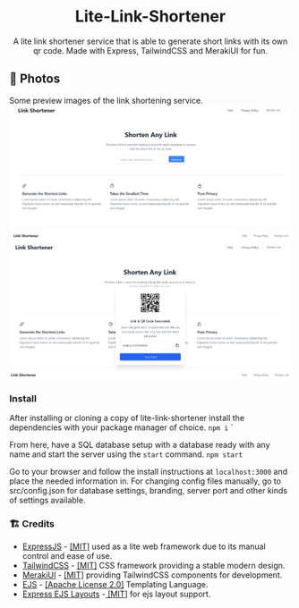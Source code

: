 <div align="center">
 
 
 
# Lite-Link-Shortener
A lite link shortener service that is able to generate short links with its own qr code. Made with Express, TailwindCSS and MerakiUI for fun. 
 
 
 
</div>

## 📸 Photos
Some preview images of the link shortening service.
![enter image description here](https://raw.githubusercontent.com/PressJump/lite-link-shortener/e1bdefe8997496817dec2dfb79c39562d6f7432d/src/static/img/preview1.PNG?token=AJXJQP4ENNVVBKPSJOV3UD3DFPVAO)
![enter image description here](https://raw.githubusercontent.com/PressJump/lite-link-shortener/e1bdefe8997496817dec2dfb79c39562d6f7432d/src/static/img/preview2.PNG?token=AJXJQPYW2WNE4XOR3Y3SMLLDFPVAO)

### Install
After installing or cloning a copy of lite-link-shortener install the dependencies with your package manager of choice. `npm i` `

From here, have a SQL database setup with a database ready with any name and start the server using the `start` command. `npm start`

Go to your browser and follow the install instructions at `localhost:3000` and place the needed information in. For changing config files manually, go to src/config.json for database settings, branding, server port and other kinds of settings available.

### 🏗️ Credits
 - [ExpressJS](https://github.com/expressjs/express) - [\[MIT\]](https://github.com/expressjs/express/blob/master/LICENSE) used as a lite web framework due to its manual control and ease of use.
 - [TailwindCSS](https://github.com/tailwindlabs/tailwindcss) - [\[MIT\]](https://github.com/tailwindlabs/tailwindcss/blob/master/LICENSE) CSS framework providing a stable modern design.
 - [MerakiUI](https://github.com/merakiui/merakiui) -  [\[MIT\]](https://github.com/merakiui/merakiui/blob/main/LICENSE) providing TailwindCSS components for development.
 - [EJS](https://github.com/mde/ejs) - [\[Apache License 2.0\]](https://github.com/mde/ejs/blob/main/LICENSE) Templating Language.
 - [Express EJS Layouts](https://github.com/Soarez/express-ejs-layouts) -[ \[MIT\]](https://github.com/expressjs/express/blob/master/LICENSE) for ejs layout support.


